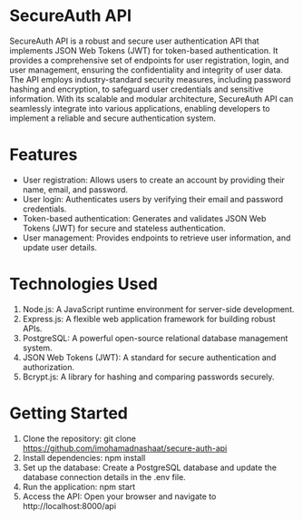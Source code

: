 # SecureAuth API
SecureAuth API is a robust and secure user authentication API that implements JSON Web Tokens (JWT) for token-based authentication. It provides a comprehensive set of endpoints for user registration, login, and user management, ensuring the confidentiality and integrity of user data. The API employs industry-standard security measures, including password hashing and encryption, to safeguard user credentials and sensitive information. With its scalable and modular architecture, SecureAuth API can seamlessly integrate into various applications, enabling developers to implement a reliable and secure authentication system.

# Features
* User registration: Allows users to create an account by providing their name, email, and password.
* User login: Authenticates users by verifying their email and password credentials.
* Token-based authentication: Generates and validates JSON Web Tokens (JWT) for secure and stateless authentication.
* User management: Provides endpoints to retrieve user information, and update user details.

# Technologies Used
1. Node.js: A JavaScript runtime environment for server-side development.
2. Express.js: A flexible web application framework for building robust APIs.
3. PostgreSQL: A powerful open-source relational database management system.
4. JSON Web Tokens (JWT): A standard for secure authentication and authorization.
5. Bcrypt.js: A library for hashing and comparing passwords securely.

# Getting Started
1. Clone the repository: git clone https://github.com/imohamadnashaat/secure-auth-api
2. Install dependencies: npm install
3. Set up the database: Create a PostgreSQL database and update the database connection details in the .env file.
4. Run the application: npm start
5. Access the API: Open your browser and navigate to http://localhost:8000/api
